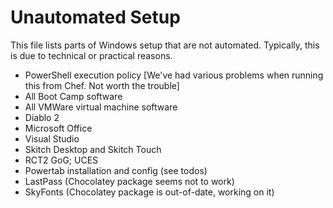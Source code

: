 Unautomated Setup
=================

This file lists parts of Windows setup that are not automated. Typically, this is due to technical or practical reasons.

* PowerShell execution policy [We've had various problems when running this from Chef. Not worth the trouble]
* All Boot Camp software
* All VMWare virtual machine software
* Diablo 2
* Microsoft Office
* Visual Studio
* Skitch Desktop and Skitch Touch
* RCT2 GoG; UCES
* Powertab installation and config (see todos)
* LastPass (Chocolatey package seems not to work)
* SkyFonts (Chocolatey package is out-of-date, working on it)
